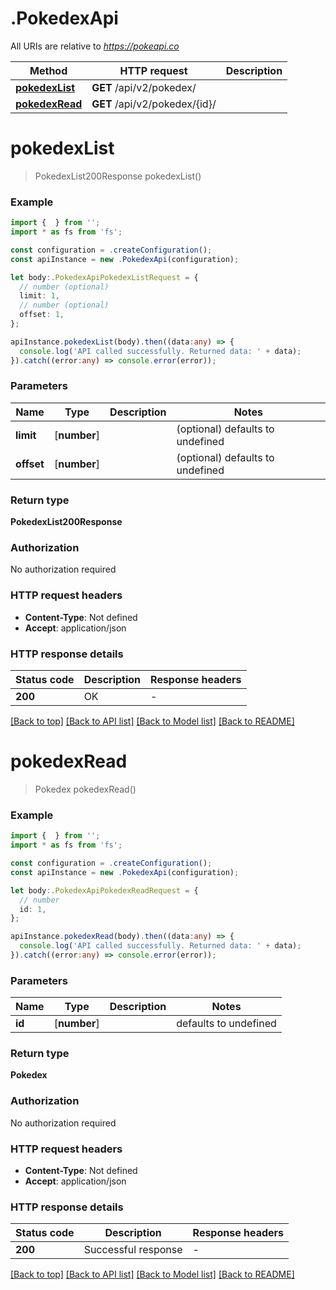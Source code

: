 # .PokedexApi

All URIs are relative to *https://pokeapi.co*

Method | HTTP request | Description
------------- | ------------- | -------------
[**pokedexList**](PokedexApi.md#pokedexList) | **GET** /api/v2/pokedex/ | 
[**pokedexRead**](PokedexApi.md#pokedexRead) | **GET** /api/v2/pokedex/{id}/ | 


# **pokedexList**
> PokedexList200Response pokedexList()


### Example


```typescript
import {  } from '';
import * as fs from 'fs';

const configuration = .createConfiguration();
const apiInstance = new .PokedexApi(configuration);

let body:.PokedexApiPokedexListRequest = {
  // number (optional)
  limit: 1,
  // number (optional)
  offset: 1,
};

apiInstance.pokedexList(body).then((data:any) => {
  console.log('API called successfully. Returned data: ' + data);
}).catch((error:any) => console.error(error));
```


### Parameters

Name | Type | Description  | Notes
------------- | ------------- | ------------- | -------------
 **limit** | [**number**] |  | (optional) defaults to undefined
 **offset** | [**number**] |  | (optional) defaults to undefined


### Return type

**PokedexList200Response**

### Authorization

No authorization required

### HTTP request headers

 - **Content-Type**: Not defined
 - **Accept**: application/json


### HTTP response details
| Status code | Description | Response headers |
|-------------|-------------|------------------|
**200** | OK |  -  |

[[Back to top]](#) [[Back to API list]](README.md#documentation-for-api-endpoints) [[Back to Model list]](README.md#documentation-for-models) [[Back to README]](README.md)

# **pokedexRead**
> Pokedex pokedexRead()


### Example


```typescript
import {  } from '';
import * as fs from 'fs';

const configuration = .createConfiguration();
const apiInstance = new .PokedexApi(configuration);

let body:.PokedexApiPokedexReadRequest = {
  // number
  id: 1,
};

apiInstance.pokedexRead(body).then((data:any) => {
  console.log('API called successfully. Returned data: ' + data);
}).catch((error:any) => console.error(error));
```


### Parameters

Name | Type | Description  | Notes
------------- | ------------- | ------------- | -------------
 **id** | [**number**] |  | defaults to undefined


### Return type

**Pokedex**

### Authorization

No authorization required

### HTTP request headers

 - **Content-Type**: Not defined
 - **Accept**: application/json


### HTTP response details
| Status code | Description | Response headers |
|-------------|-------------|------------------|
**200** | Successful response |  -  |

[[Back to top]](#) [[Back to API list]](README.md#documentation-for-api-endpoints) [[Back to Model list]](README.md#documentation-for-models) [[Back to README]](README.md)


